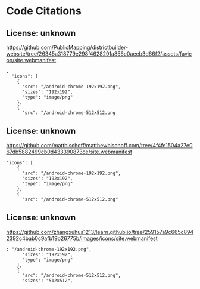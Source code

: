 # Code Citations

## License: unknown
https://github.com/PublicMapping/districtbuilder-website/tree/26345a318779e298f4628291a856e0aeeb3d66f2/assets/favicon/site.webmanifest

```
,
  "icons": [
    {
      "src": "/android-chrome-192x192.png",
      "sizes": "192x192",
      "type": "image/png"
    },
    {
      "src": "/android-chrome-512x512.png
```


## License: unknown
https://github.com/mattbischoff/matthewbischoff.com/tree/4f4fe1504a27e067db5882499cb0d433390873ce/site.webmanifest

```
"icons": [
    {
      "src": "/android-chrome-192x192.png",
      "sizes": "192x192",
      "type": "image/png"
    },
    {
      "src": "/android-chrome-512x512.png"
```


## License: unknown
https://github.com/zhangxuhua1213/learn.github.io/tree/259157a9c665c8942392c4bab0c9afb19b26775b/images/icons/site.webmanifest

```
: "/android-chrome-192x192.png",
      "sizes": "192x192",
      "type": "image/png"
    },
    {
      "src": "/android-chrome-512x512.png",
      "sizes": "512x512",
```

